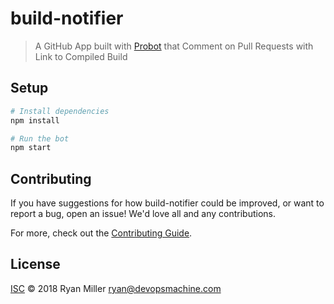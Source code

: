 # build-notifier

> A GitHub App built with [Probot](https://github.com/probot/probot) that Comment on Pull Requests with Link to Compiled Build

## Setup

```sh
# Install dependencies
npm install

# Run the bot
npm start
```

## Contributing

If you have suggestions for how build-notifier could be improved, or want to report a bug, open an issue! We'd love all and any contributions.

For more, check out the [Contributing Guide](CONTRIBUTING.md).

## License

[ISC](LICENSE) © 2018 Ryan Miller <ryan@devopsmachine.com>
